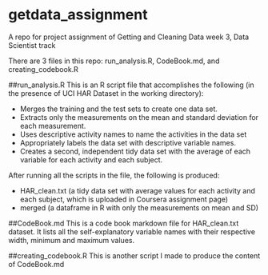 getdata_assignment
==================

A repo for project assignment of Getting and Cleaning Data week 3, Data Scientist track

There are 3 files in this repo: run_analysis.R, CodeBook.md, and creating_codebook.R

##run_analysis.R
This is an R script file that accomplishes the following (in the presence of UCI HAR Dataset in the working directory):
* Merges the training and the test sets to create one data set.
* Extracts only the measurements on the mean and standard deviation for each measurement. 
* Uses descriptive activity names to name the activities in the data set
* Appropriately labels the data set with descriptive variable names. 
* Creates a second, independent tidy data set with the average of each variable for each activity and each subject. 

After running all the scripts in the file, the following is produced:
* HAR_clean.txt (a tidy data set with average values for each activity and each subject, which is uploaded in Coursera assignment page)
* merged (a dataframe in R with only the measurements on mean and SD)

##CodeBook.md
This is a code book markdown file for HAR_clean.txt dataset. It lists all the self-explanatory variable names with their respective width, minimum and maximum values.

##creating_codebook.R
This is another script I made to produce the content of CodeBook.md
